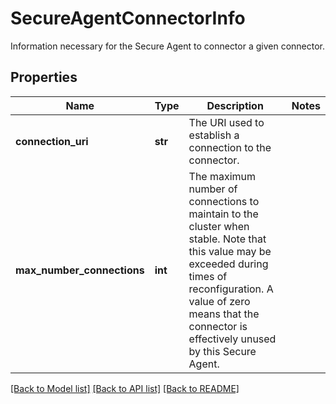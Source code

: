 # SecureAgentConnectorInfo

Information necessary for the Secure Agent to connector a given connector. 
## Properties
Name | Type | Description | Notes
------------ | ------------- | ------------- | -------------
**connection_uri** | **str** | The URI used to establish a connection to the connector. | 
**max_number_connections** | **int** | The maximum number of connections to maintain to the cluster when stable. Note that this value may be exceeded during times of reconfiguration. A value of zero means that the connector is effectively unused by this Secure Agent.  | 

[[Back to Model list]](../README.md#documentation-for-models) [[Back to API list]](../README.md#documentation-for-api-endpoints) [[Back to README]](../README.md)


